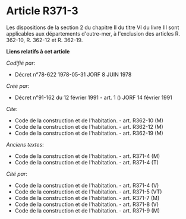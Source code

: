 # Article R371-3

Les dispositions de la section 2 du chapitre II du titre VI du livre III sont applicables aux départements d'outre-mer, à
l'exclusion des articles R. 362-10, R. 362-12 et R. 362-19.

**Liens relatifs à cet article**

_Codifié par_:

  - Décret n°78-622 1978-05-31 JORF 8 JUIN 1978

_Créé par_:

  - Décret n°91-162 du 12 février 1991 - art. 1 () JORF 14 février 1991

_Cite_:

  - Code de la construction et de l'habitation. - art. R362-10 (M)
  - Code de la construction et de l'habitation. - art. R362-12 (M)
  - Code de la construction et de l'habitation. - art. R362-19 (M)

_Anciens textes_:

  - Code de la construction et de l'habitation. - art. R371-4 (M)
  - Code de la construction et de l'habitation. - art. R371-4 (T)

_Cité par_:

  - Code de la construction et de l'habitation. - art. R371-4 (V)
  - Code de la construction et de l'habitation. - art. R371-5 (VT)
  - Code de la construction et de l'habitation. - art. R371-7 (M)
  - Code de la construction et de l'habitation. - art. R371-8 (V)
  - Code de la construction et de l'habitation. - art. R371-9 (M)
